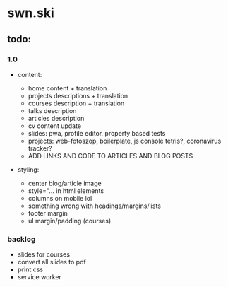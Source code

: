 # swn.ski

## todo:

### 1.0

- content:

  - home content + translation
  - projects descriptions + translation
  - courses description + translation
  - talks description
  - articles description
  - cv content update
  - slides: pwa, profile editor, property based tests
  - projects: web-fotoszop, boilerplate, js console tetris?, coronavirus tracker?
  - ADD LINKS AND CODE TO ARTICLES AND BLOG POSTS

- styling:
  - center blog/article image
  - style="... in html elements
  - columns on mobile lol
  - something wrong with headings/margins/lists
  - footer margin
  - ul margin/padding (courses)

### backlog

- slides for courses
- convert all slides to pdf
- print css
- service worker
